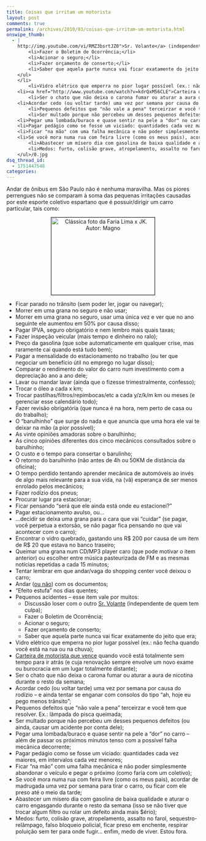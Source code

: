 ```yaml
---
title: Coisas que irritam um motorista
layout: post
comments: true
permalink: /archives/2010/03/coisas-que-irritam-um-motorista.html
onswipe_thumb:
  - |
    http://img.youtube.com/vi/RMZ3bsrtJZ0">Sr. Volante</a> (independente de quem tem culpa);</li>
    	<li>Fazer o Boletim de Ocorrência;</li>
    	<li>Acionar o seguro;</li>
    	<li>Fazer orçamento de conserto;</li>
    	<li>Saber que aquela parte nunca vai ficar exatamente do jeito que era;</li>
    </ul>
    </li>
    	<li>Vidro elétrico que emperra no pior lugar possível (ex.: não fecha quando você está na rua ou na chuva);</li>
    <li><a href="http://www.youtube.com/watch?v=kdrQxM56CLE">Carteira de motorista que vence</a> quando você está totalmente sem tempo para ir atrás (e cuja renovação sempre envolve um novo exame ou burocracia em um lugar totalmente distante);</li>
    	<li>Ser o chato que não deixa o carona fumar ou aturar a aura de nicotina durante o resto da semana;</li>
    <li>Acordar cedo (ou voltar tarde) uma vez por semana por causa do rodízio - e ainda tentar se enganar com consolos do tipo "ah, hoje eu pego menos trânsito";</li>
    	<li>Pequenos defeitos que "não vale a pena" terceirzar e você tem que resolver. Ex.: lâmpada do pisca queimada;</li>
    	<li>Ser multado porque não percebeu um desses pequenos defeitos (ou ainda, causar um acidente por conta dele);</li>
    <li>Pegar uma lombada/buraco e quase sentir na pele a "dor" no carro - além de passar os próximos minutos tenso com a possível falha mecânica decorrente;</li>
    <li>Pagar pedágio como se fosse um viciado: quantidades cada vez maiores, em intervalos cada vez menores;</li>
    <li>Ficar "na mão" com uma falha mecânica e não poder simplesmente abandonar o veículo e pegar o próximo (como faria com um coletivo);</li>
    <li>Se você mora numa rua com feira livre (como os meus pais), acordar de madrugada uma vez por semana para tirar o carro, ou ficar com ele preso até o meio da tarde;</li>
    	<li>Abastecer um mísero dia com gasolina de baixa qualidade e aturar o carro engasgando durante o resto da semana (isso se não tiver que trocar algum filtro ou rolar um defeito ainda mais $ério);</li>
    	<li>Medos: furto, colisão grave, atropelamento, assalto no farol, sequestro-relâmpago, falso bloqueio policial, ficar preso em enchente, respirar poluição sem ter para onde fugir... enfim, medo de viver. Estou fora.</li>
    </ul>/0.jpg
dsq_thread_id:
  - 1751447548
categories:
---
```

Andar de ônibus em São Paulo não é nenhuma maravilha. Mas os piores perrengues não se comparam à soma das pequenas irritações causadas por este esporte coletivo espartano que é possuir/dirigir um carro particular, tais como:

<p style="text-align: center">
  <a href="http://www.glommer.net/blogs/?p=189"><img class="aligncenter size-full wp-image-3713" style="border: 1px solid black;margin-right: auto;margin-left: auto" src="//chester.me/wp-content/uploads/2010/03/deadlock.jpg" alt="Clássica foto da Faria Lima x JK. Autor: Magno" width="270" height="202" /></a>
</p>

*   Ficar parado no trânsito (sem poder ler, jogar ou navegar);
*   Morrer em uma grana no seguro e não usar;
*   Morrer em uma grana no seguro, usar uma única vez e ver que no ano seguinte ele aumentou em 50% por causa disso;
*   Pagar IPVA, seguro obrigatório e nem lembro mais quais taxas;
*   Fazer inspeção veicular (mais tempo e dinheiro no ralo);
*   Preço da gasolina (que sobe automaticamente em qualquer crise, mas raramente cai quando está tudo bem);
*   Pagar a mensalidade do estacionamento no trabalho (ou ter que negociar um benefício útil no emprego no lugar disso);
*   Comparar o rendimento do valor do carro num investimento com a depreciação ano a ano dele;
*   Lavar ou mandar lavar (ainda que o fizesse trimestralmente, confesso);
*   Trocar o óleo a cada x km;
*   Trocar pastilhas/filtros/repimbocas/etc a cada y/z/k/m km ou meses (e gerenciar esse calendário todo);
*   Fazer revisão obrigatória (que nunca é na hora, nem perto de casa ou do trabalho);
*   O &#8220;barulhinho&#8221; que surge do nada e que anuncia que uma hora ele vai te deixar na mão (a pior possível);
*   As vinte opiniões amadoras sobre o barulhinho;
*   As cinco opiniões diferentes dos cinco mecânicos consultados sobre o barulhinho;
*   O custo e o tempo para consertar o barulinho;
*   O retorno do barulhinho (não antes de 4h ou 50KM de distância da oficina);
*   O tempo perdido tentando aprender mecânica de automóveis ao invés de algo mais relevante para a sua vida, na (vã) esperança de ser menos enrolado pelos mecânicos;
*   Fazer rodízio dos pneus;
*   Procurar lugar pra estacionar;
*   Ficar pensando &#8220;será que ele ainda está onde eu estacionei?&#8221;
*   Pagar estacionamento avulso, ou&#8230;
*   &#8230;decidir se deixa uma grana para o cara que vai &#8220;cuidar&#8221; (se pagar, você perpetua a extorsão, se não pagar fica pensando no que vai acontecer com o carro);
*   Encontrar o vidro quebrado, gastando uns R$ 200 por causa de um item de R$ 20 que estava no banco traseiro;
*   Queimar uma grana num CD/MP3 player caro (que pode motivar o item anterior) ou escolher entre música pasteurizada de FM e as mesmas notícias repetidas a cada 15 minutos;
*   Tentar lembrar em que andar/vaga do shopping center você deixou o carro;
*   Andar ([ou não][1]) com os documentos;
*   &#8220;Efeito estufa&#8221; nos dias quentes;
*   Pequenos acidentes &#8211; esse item vale por muitos:
    *   Discussão loser com o outro [Sr. Volante][2] (independente de quem tem culpa);
    *   Fazer o Boletim de Ocorrência;
    *   Acionar o seguro;
    *   Fazer orçamento de conserto;
    *   Saber que aquela parte nunca vai ficar exatamente do jeito que era;
*   Vidro elétrico que emperra no pior lugar possível (ex.: não fecha quando você está na rua ou na chuva);
*   [Carteira de motorista que vence][3] quando você está totalmente sem tempo para ir atrás (e cuja renovação sempre envolve um novo exame ou burocracia em um lugar totalmente distante);
*   Ser o chato que não deixa o carona fumar ou aturar a aura de nicotina durante o resto da semana;
*   Acordar cedo (ou voltar tarde) uma vez por semana por causa do rodízio &#8211; e ainda tentar se enganar com consolos do tipo &#8220;ah, hoje eu pego menos trânsito&#8221;;
*   Pequenos defeitos que &#8220;não vale a pena&#8221; terceirzar e você tem que resolver. Ex.: lâmpada do pisca queimada;
*   Ser multado porque não percebeu um desses pequenos defeitos (ou ainda, causar um acidente por conta dele);
*   Pegar uma lombada/buraco e quase sentir na pele a &#8220;dor&#8221; no carro &#8211; além de passar os próximos minutos tenso com a possível falha mecânica decorrente;
*   Pagar pedágio como se fosse um viciado: quantidades cada vez maiores, em intervalos cada vez menores;
*   Ficar &#8220;na mão&#8221; com uma falha mecânica e não poder simplesmente abandonar o veículo e pegar o próximo (como faria com um coletivo);
*   Se você mora numa rua com feira livre (como os meus pais), acordar de madrugada uma vez por semana para tirar o carro, ou ficar com ele preso até o meio da tarde;
*   Abastecer um mísero dia com gasolina de baixa qualidade e aturar o carro engasgando durante o resto da semana (isso se não tiver que trocar algum filtro ou rolar um defeito ainda mais $ério);
*   Medos: furto, colisão grave, atropelamento, assalto no farol, sequestro-relâmpago, falso bloqueio policial, ficar preso em enchente, respirar poluição sem ter para onde fugir&#8230; enfim, medo de viver. Estou fora.

 [1]: http://brasigo.com.br/perguntas/e-uma-boa-ideia-deixar-o-documento-do-veiculo-dentro-dele
 [2]: http://www.youtube.com/watch?v=RMZ3bsrtJZ0
 [3]: http://www.youtube.com/watch?v=kdrQxM56CLE

